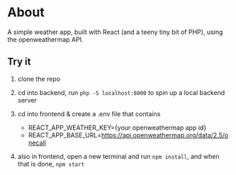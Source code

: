 # About

A simple weather app, built with React (and a teeny tiny bit of PHP), using the openweathermap API.

## Try it

1. clone the repo

2. cd into backend, run `php -S localhost:8000` to spin up a local backend server

3. cd into frontend & create a .env file that contains

   - REACT_APP_WEATHER_KEY={your openweathermap app id}
   - REACT_APP_BASE_URL=https://api.openweathermap.org/data/2.5/onecall

4. also in frontend, open a new terminal and run 
`npm install`, and when that is done, `npm start`

